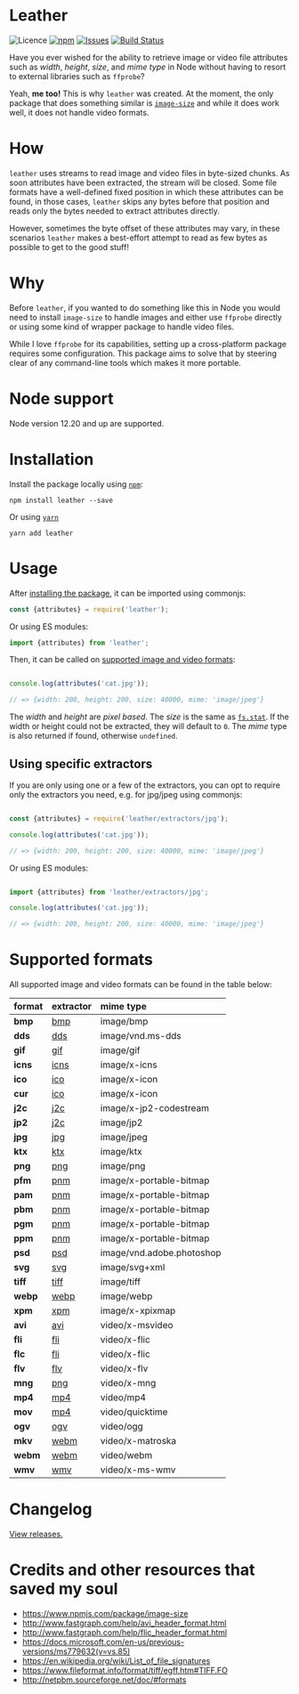 # Leather

![Licence](https://img.shields.io/badge/license-MIT-E9573F.svg)
[![npm](https://img.shields.io/npm/v/leather)](https://www.npmjs.com/package/leather)
[![Issues](https://img.shields.io/github/issues/SidOfc/leather.svg)](https://github.com/SidOfc/leather/issues)
[![Build Status](https://circleci.com/gh/SidOfc/leather.svg?style=shield)](https://app.circleci.com/pipelines/github/SidOfc/leather)

Have you ever wished for the ability to retrieve image or video file attributes
such as _width_, _height_, _size_, and _mime type_ in Node without having
to resort to external libraries such as `ffprobe`?

Yeah, **me too!** This is why `leather` was created.
At the moment, the only package that does something similar is
[`image-size`](https://www.npmjs.com/package/image-size)
and while it does work well, it does not handle video formats.

# How

`leather` uses streams to read image and video files in byte-sized chunks.
As soon attributes have been extracted, the stream will be closed. Some file
formats have a well-defined fixed position in which these attributes
can be found, in those cases, `leather` skips any bytes before that
position and reads only the bytes needed to extract attributes directly.

However, sometimes the byte offset of these attributes may vary, in these
scenarios `leather` makes a best-effort attempt to read as few bytes as
possible to get to the good stuff!

# Why

Before `leather`, if you wanted to do something like this in Node
you would need to install `image-size` to handle images and either
use `ffprobe` directly or using some kind of wrapper package to
handle video files.

While I love `ffprobe` for its capabilities, setting up a cross-platform
package requires some configuration. This package aims to solve that
by steering clear of any command-line tools which makes it more portable.

# Node support

Node version 12.20 and up are supported.

# Installation

Install the package locally using [`npm`](https://www.npmjs.com/):

```shell
npm install leather --save
```

Or using [`yarn`](https://yarnpkg.com/)

```shell
yarn add leather
```

# Usage

After [installing the package](#installation), it can be imported using commonjs:

```javascript
const {attributes} = require('leather');
```

Or using ES modules:

```javascript
import {attributes} from 'leather';
```

Then, it can be called on [supported image and video formats](#supported-formats):

```javascript

console.log(attributes('cat.jpg'));

// => {width: 200, height: 200, size: 40000, mime: 'image/jpeg'}
```

The _width_ and _height_ are _pixel based_. The _size_ is the same as
[`fs.stat`](https://nodejs.org/api/fs.html#fsstatpath-options-callback).
If the width or height could not be extracted, they will default to `0`.
The _mime_ type is also returned if found, otherwise `undefined`.

## Using specific extractors

If you are only using one or a few of the extractors, you can opt to
require only the extractors you need, e.g. for jpg/jpeg using commonjs:

```javascript

const {attributes} = require('leather/extractors/jpg');

console.log(attributes('cat.jpg'));

// => {width: 200, height: 200, size: 40000, mime: 'image/jpeg'}
```

Or using ES modules:

```javascript

import {attributes} from 'leather/extractors/jpg';

console.log(attributes('cat.jpg'));

// => {width: 200, height: 200, size: 40000, mime: 'image/jpeg'}
```

# Supported formats

All supported image and video formats can be found in the table below:

|  format  | extractor                      | mime type                 |
|:---------|:-------------------------------|:--------------------------|
| **bmp**  | [bmp](src/extractors/bmp.js)   | image/bmp                 |
| **dds**  | [dds](src/extractors/dds.js)   | image/vnd.ms-dds          |
| **gif**  | [gif](src/extractors/gif.js)   | image/gif                 |
| **icns** | [icns](src/extractors/icns.js) | image/x-icns              |
| **ico**  | [ico](src/extractors/ico.js)   | image/x-icon              |
| **cur**  | [ico](src/extractors/ico.js)   | image/x-icon              |
| **j2c**  | [j2c](src/extractors/j2c.js)   | image/x-jp2-codestream    |
| **jp2**  | [j2c](src/extractors/j2c.js)   | image/jp2                 |
| **jpg**  | [jpg](src/extractors/jpg.js)   | image/jpeg                |
| **ktx**  | [ktx](src/extractors/ktx.js)   | image/ktx                 |
| **png**  | [png](src/extractors/png.js)   | image/png                 |
| **pfm**  | [pnm](src/extractors/pnm.js)   | image/x-portable-bitmap   |
| **pam**  | [pnm](src/extractors/pnm.js)   | image/x-portable-bitmap   |
| **pbm**  | [pnm](src/extractors/pnm.js)   | image/x-portable-bitmap   |
| **pgm**  | [pnm](src/extractors/pnm.js)   | image/x-portable-bitmap   |
| **ppm**  | [pnm](src/extractors/pnm.js)   | image/x-portable-bitmap   |
| **psd**  | [psd](src/extractors/psd.js)   | image/vnd.adobe.photoshop |
| **svg**  | [svg](src/extractors/svg.js)   | image/svg+xml             |
| **tiff** | [tiff](src/extractors/tiff.js) | image/tiff                |
| **webp** | [webp](src/extractors/webp.js) | image/webp                |
| **xpm**  | [xpm](src/extractors/xpm.js)   | image/x-xpixmap           |
| **avi**  | [avi](src/extractors/avi.js)   | video/x-msvideo           |
| **fli**  | [fli](src/extractors/fli.js)   | video/x-flic              |
| **flc**  | [fli](src/extractors/fli.js)   | video/x-flic              |
| **flv**  | [flv](src/extractors/flv.js)   | video/x-flv               |
| **mng**  | [png](src/extractors/png.js)   | video/x-mng               |
| **mp4**  | [mp4](src/extractors/mp4.js)   | video/mp4                 |
| **mov**  | [mp4](src/extractors/mp4.js)   | video/quicktime           |
| **ogv**  | [ogv](src/extractors/ogv.js)   | video/ogg                 |
| **mkv**  | [webm](src/extractors/webm.js) | video/x-matroska          |
| **webm** | [webm](src/extractors/webm.js) | video/webm                |
| **wmv**  | [wmv](src/extractors/wmv.js)   | video/x-ms-wmv            |

# Changelog

[View releases.](https://github.com/SidOfc/leather/releases)

# Credits and other resources that saved my soul

- https://www.npmjs.com/package/image-size
- http://www.fastgraph.com/help/avi_header_format.html
- http://www.fastgraph.com/help/flic_header_format.html
- https://docs.microsoft.com/en-us/previous-versions/ms779632(v=vs.85)
- https://en.wikipedia.org/wiki/List_of_file_signatures
- https://www.fileformat.info/format/tiff/egff.htm#TIFF.FO
- http://netpbm.sourceforge.net/doc/#formats
